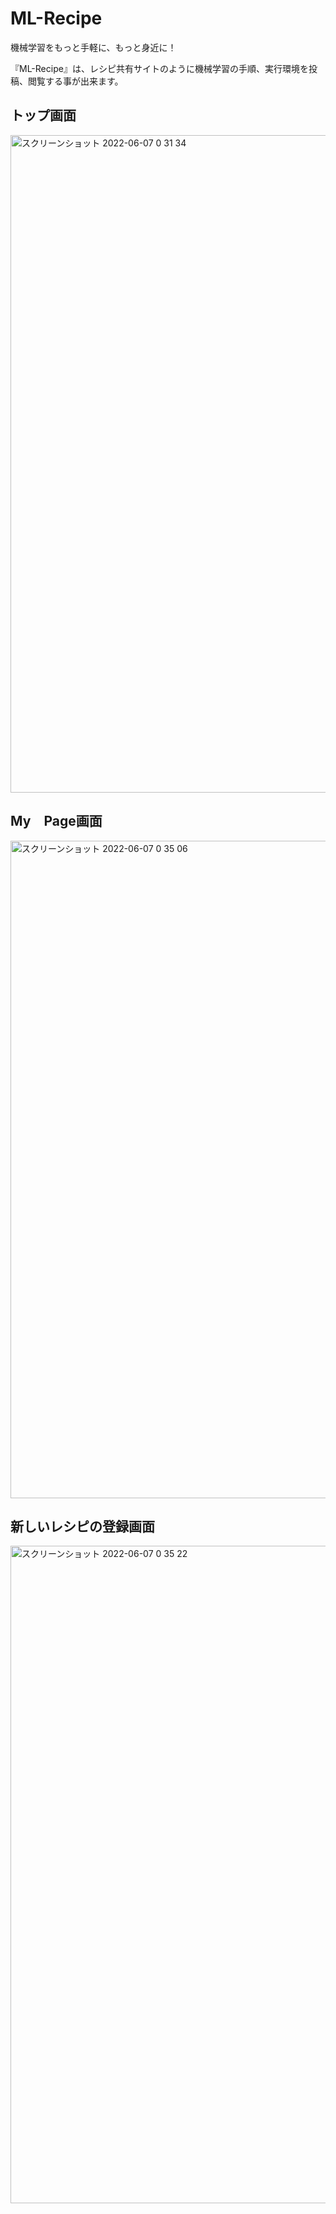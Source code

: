 # ML-Recipe
機械学習をもっと手軽に、もっと身近に！


『ML-Recipe』は、レシピ共有サイトのように機械学習の手順、実行環境を投稿、閲覧する事が出来ます。

## トップ画面

<img width="1052" alt="スクリーンショット 2022-06-07 0 31 34" src="https://user-images.githubusercontent.com/33394165/172193591-474fa697-b9e0-4dab-be56-f8c35a89e284.png">

## My　Page画面

<img width="1052" alt="スクリーンショット 2022-06-07 0 35 06" src="https://user-images.githubusercontent.com/33394165/172194462-05d89c86-9cc9-4cb9-9fee-66ce2490e543.png">

## 新しいレシピの登録画面

<img width="1052" alt="スクリーンショット 2022-06-07 0 35 22" src="https://user-images.githubusercontent.com/33394165/172194550-e9f16dae-aa37-43d5-8b51-9e959d0ea1ee.png">


